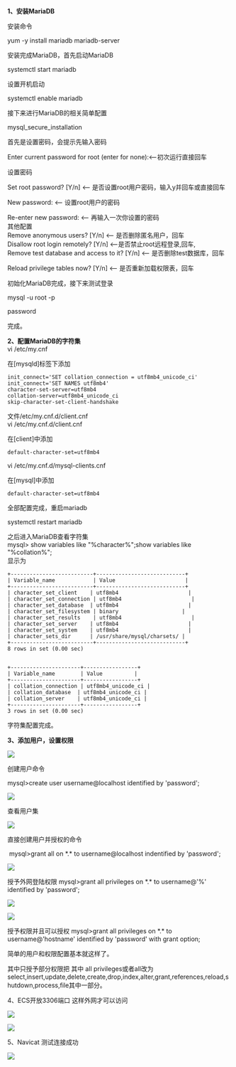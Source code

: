 <meta name="referrer" content="no-referrer" />

**1、安装MariaDB**

安装命令  

yum -y install mariadb mariadb-server

安装完成MariaDB，首先启动MariaDB

systemctl start mariadb

设置开机启动  

systemctl enable mariadb

接下来进行MariaDB的相关简单配置  

mysql\_secure\_installation

首先是设置密码，会提示先输入密码

Enter current password for root (enter for none):<–初次运行直接回车

设置密码

Set root password? \[Y/n\] <– 是否设置root用户密码，输入y并回车或直接回车

New password: <– 设置root用户的密码

Re-enter new password: <– 再输入一次你设置的密码  
其他配置  
Remove anonymous users? \[Y/n\] <– 是否删除匿名用户，回车  
Disallow root login remotely? \[Y/n\] <–是否禁止root远程登录,回车,  
Remove test database and access to it? \[Y/n\] <– 是否删除test数据库，回车  

Reload privilege tables now? \[Y/n\] <– 是否重新加载权限表，回车

初始化MariaDB完成，接下来测试登录  

mysql -u root -p 

password

完成。

**2、配置MariaDB的字符集**  
vi /etc/my.cnf  

在\[mysqld\]标签下添加

    init_connect='SET collation_connection = utf8mb4_unicode_ci' 
    init_connect='SET NAMES utf8mb4' 
    character-set-server=utf8mb4 
    collation-server=utf8mb4_unicode_ci 
    skip-character-set-client-handshake

文件/etc/my.cnf.d/client.cnf  
vi /etc/my.cnf.d/client.cnf  

在\[client\]中添加

    default-character-set=utf8mb4

vi /etc/my.cnf.d/mysql-clients.cnf  

在\[mysql\]中添加

    default-character-set=utf8mb4

全部配置完成，重启mariadb

systemctl restart mariadb

之后进入MariaDB查看字符集  
mysql> show variables like "%character%";show variables like "%collation%";  
显示为  

    +--------------------------+----------------------------+
    | Variable_name            | Value                      |
    +--------------------------+----------------------------+
    | character_set_client    | utf8mb4                      |
    | character_set_connection | utf8mb4                      |
    | character_set_database  | utf8mb4                      |
    | character_set_filesystem | binary                    |
    | character_set_results    | utf8mb4                      |
    | character_set_server    | utf8mb4                      |
    | character_set_system    | utf8mb4                      |
    | character_sets_dir      | /usr/share/mysql/charsets/ |
    +--------------------------+----------------------------+
    8 rows in set (0.00 sec)
    
    
    +----------------------+-----------------+
    | Variable_name        | Value          |
    +----------------------+-----------------+
    | collation_connection | utf8mb4_unicode_ci |
    | collation_database  | utf8mb4_unicode_ci |
    | collation_server    | utf8mb4_unicode_ci |
    +----------------------+-----------------+
    3 rows in set (0.00 sec)
    

字符集配置完成。

**3、添加用户，设置权限**

  

![](https://img-blog.csdn.net/2018040319304267?watermark/2/text/aHR0cHM6Ly9ibG9nLmNzZG4ubmV0L2p4cTA4MTY=/font/5a6L5L2T/fontsize/400/fill/I0JBQkFCMA==/dissolve/70)  

创建用户命令  

mysql>create user username@localhost identified by 'password'; 

![](https://img-blog.csdn.net/20180403193207259?watermark/2/text/aHR0cHM6Ly9ibG9nLmNzZG4ubmV0L2p4cTA4MTY=/font/5a6L5L2T/fontsize/400/fill/I0JBQkFCMA==/dissolve/70)  

查看用户集

![](https://img-blog.csdn.net/20180403193123348?watermark/2/text/aHR0cHM6Ly9ibG9nLmNzZG4ubmV0L2p4cTA4MTY=/font/5a6L5L2T/fontsize/400/fill/I0JBQkFCMA==/dissolve/70)  

直接创建用户并授权的命令

 mysql>grant all on \*.\* to username@localhost indentified by 'password'; 

![](https://img-blog.csdn.net/20180403011150334?watermark/2/text/aHR0cHM6Ly9ibG9nLmNzZG4ubmV0L2p4cTA4MTY=/font/5a6L5L2T/fontsize/400/fill/I0JBQkFCMA==/dissolve/70)  

授予外网登陆权限 mysql>grant all privileges on \*.\* to username@'%' identified by 'password'; 

![](https://img-blog.csdn.net/20180403010611104?watermark/2/text/aHR0cHM6Ly9ibG9nLmNzZG4ubmV0L2p4cTA4MTY=/font/5a6L5L2T/fontsize/400/fill/I0JBQkFCMA==/dissolve/70)  

![](https://img-blog.csdn.net/20180403011002110?watermark/2/text/aHR0cHM6Ly9ibG9nLmNzZG4ubmV0L2p4cTA4MTY=/font/5a6L5L2T/fontsize/400/fill/I0JBQkFCMA==/dissolve/70)  

授予权限并且可以授权 mysql>grant all privileges on \*.\* to username@'hostname' identified by 'password' with grant option; 

简单的用户和权限配置基本就这样了。 

其中只授予部分权限把 其中 all privileges或者all改为select,insert,update,delete,create,drop,index,alter,grant,references,reload,shutdown,process,file其中一部分。

4、ECS开放3306端口 这样外网才可以访问

![](https://img-blog.csdn.net/20180403011846928?watermark/2/text/aHR0cHM6Ly9ibG9nLmNzZG4ubmV0L2p4cTA4MTY=/font/5a6L5L2T/fontsize/400/fill/I0JBQkFCMA==/dissolve/70)  

![](https://img-blog.csdn.net/20180403011959244?watermark/2/text/aHR0cHM6Ly9ibG9nLmNzZG4ubmV0L2p4cTA4MTY=/font/5a6L5L2T/fontsize/400/fill/I0JBQkFCMA==/dissolve/70)  

5、Navicat 测试连接成功

![](https://img-blog.csdn.net/20180403012144521?watermark/2/text/aHR0cHM6Ly9ibG9nLmNzZG4ubmV0L2p4cTA4MTY=/font/5a6L5L2T/fontsize/400/fill/I0JBQkFCMA==/dissolve/70)